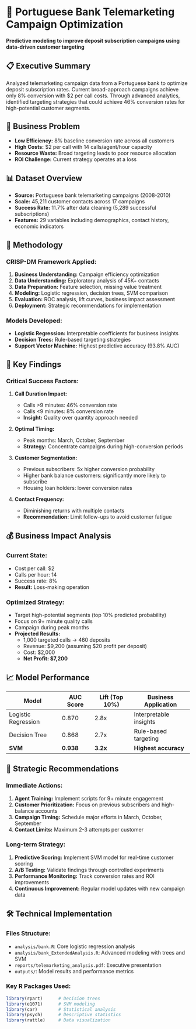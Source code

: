 # 🏦 Portuguese Bank Telemarketing Campaign Optimization

**Predictive modeling to improve deposit subscription campaigns using data-driven customer targeting**

## 📋 Executive Summary
Analyzed telemarketing campaign data from a Portuguese bank to optimize deposit subscription rates. Current broad-approach campaigns achieve only 8% conversion with $2 per call costs. Through advanced analytics, identified targeting strategies that could achieve 46% conversion rates for high-potential customer segments.

## 🎯 Business Problem
- **Low Efficiency:** 8% baseline conversion rate across all customers
- **High Costs:** $2 per call with 14 calls/agent/hour capacity
- **Resource Waste:** Broad targeting leads to poor resource allocation
- **ROI Challenge:** Current strategy operates at a loss

## 📊 Dataset Overview
- **Source:** Portuguese bank telemarketing campaigns (2008-2010)
- **Scale:** 45,211 customer contacts across 17 campaigns  
- **Success Rate:** 11.7% after data cleaning (5,289 successful subscriptions)
- **Features:** 29 variables including demographics, contact history, economic indicators

## 🔬 Methodology

### **CRISP-DM Framework Applied:**
1. **Business Understanding:** Campaign efficiency optimization
2. **Data Understanding:** Exploratory analysis of 45K+ contacts
3. **Data Preparation:** Feature selection, missing value treatment
4. **Modeling:** Logistic regression, decision trees, SVM comparison
5. **Evaluation:** ROC analysis, lift curves, business impact assessment
6. **Deployment:** Strategic recommendations for implementation

### **Models Developed:**
- **Logistic Regression:** Interpretable coefficients for business insights
- **Decision Trees:** Rule-based targeting strategies  
- **Support Vector Machine:** Highest predictive accuracy (93.8% AUC)

## 🚀 Key Findings

### **Critical Success Factors:**
1. **Call Duration Impact:** 
   - Calls >9 minutes: 46% conversion rate
   - Calls <9 minutes: 8% conversion rate
   - **Insight:** Quality over quantity approach needed

2. **Optimal Timing:**
   - Peak months: March, October, September
   - **Strategy:** Concentrate campaigns during high-conversion periods

3. **Customer Segmentation:**
   - Previous subscribers: 5x higher conversion probability
   - Higher bank balance customers: significantly more likely to subscribe
   - Housing loan holders: lower conversion rates

4. **Contact Frequency:**
   - Diminishing returns with multiple contacts
   - **Recommendation:** Limit follow-ups to avoid customer fatigue

## 💰 Business Impact Analysis

### **Current State:**
- Cost per call: $2
- Calls per hour: 14
- Success rate: 8%
- **Result:** Loss-making operation

### **Optimized Strategy:**
- Target high-potential segments (top 10% predicted probability)
- Focus on 9+ minute quality calls
- Campaign during peak months
- **Projected Results:**
  - 1,000 targeted calls → 460 deposits
  - Revenue: $9,200 (assuming $20 profit per deposit)
  - Cost: $2,000
  - **Net Profit: $7,200**

## 📈 Model Performance

| Model | AUC Score | Lift (Top 10%) | Business Application |
|-------|-----------|----------------|---------------------|
| Logistic Regression | 0.870 | 2.8x | Interpretable insights |
| Decision Tree | 0.868 | 2.7x | Rule-based targeting |
| **SVM** | **0.938** | **3.2x** | **Highest accuracy** |

## 🎯 Strategic Recommendations

### **Immediate Actions:**
1. **Agent Training:** Implement scripts for 9+ minute engagement
2. **Customer Prioritization:** Focus on previous subscribers and high-balance accounts
3. **Campaign Timing:** Schedule major efforts in March, October, September
4. **Contact Limits:** Maximum 2-3 attempts per customer

### **Long-term Strategy:**
1. **Predictive Scoring:** Implement SVM model for real-time customer scoring
2. **A/B Testing:** Validate findings through controlled experiments
3. **Performance Monitoring:** Track conversion rates and ROI improvements
4. **Continuous Improvement:** Regular model updates with new campaign data

## 🛠️ Technical Implementation

### **Files Structure:**
- `analysis/bank.R`: Core logistic regression analysis
- `analysis/bank_ExtendedAnalysis.R`: Advanced modeling with trees and SVM
- `reports/telemarketing_analysis.pdf`: Executive presentation
- `outputs/`: Model results and performance metrics

### **Key R Packages Used:**
```r
library(rpart)      # Decision trees
library(e1071)      # SVM modeling  
library(car)        # Statistical analysis
library(psych)      # Descriptive statistics
library(rattle)     # Data visualization
